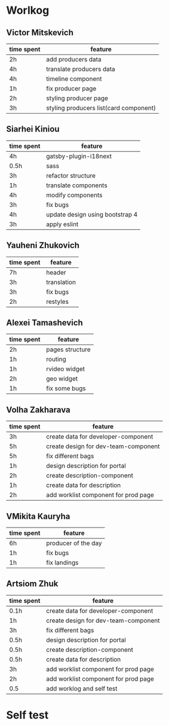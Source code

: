 # Worlkog

## Victor Mitskevich
| time spent    |feature|                                                           
|---------------|-----------------------|
| 2h            | add producers data| 
| 4h            | translate producers data|
| 4h            | timeline component|
| 1h            | fix producer page| 
| 2h            |styling producer page|
| 3h            | styling producers list(card component)|   

 
## Siarhei Kiniou
| time spent    |feature|                                                           
|---------------|-----------------------|
| 4h            | gatsby-plugin-i18next| 
| 0.5h          | sass|
| 3h            | refactor structure|
| 1h            | translate components| 
| 4h            | modify components|
| 3h            | fix bugs|   
| 4h            | update design using bootstrap 4|
| 3h            | apply eslint|


## Yauheni Zhukovich
| time spent    |feature|                                                           
|---------------|-----------------------|
| 7h            | header| 
| 3h            | translation|
| 3h            | fix bugs|
| 2h            |restyles| 


## Alexei Tamashevich
| time spent    |feature        |                                                           
|---------------|-----------------------|
| 2h            | pages structure| 
| 1h            | routing|
| 1h            | rvideo widget|
| 2h            | geo widget| 
| 1h            | fix some bugs|


## Volha Zakharava
| time spent    |feature|                                                           
|---------------|-----------------------|
| 3h            | create data for developer-component| 
| 5h            | create design for dev-team-component|
| 5h            | fix different bags|
| 1h            | design description for portal| 
| 2h            | create description-component|
| 1h            | create data for description|   
| 2h            | add worklist component for prod page|


## VMikita Kauryha
| time spent    |feature|                                                           
|---------------|-----------------------|
| 6h            | producer of the day| 
| 1h            | fix bugs|
| 1h            | fix landings|

## Artsiom Zhuk
| time spent    |feature|                                                           
|---------------|-----------------------|
| 0.1h          | create data for developer-component| 
| 1h            | create design for dev-team-component|
| 3h            | fix different bags|
| 0.5h          | design description for portal| 
| 0.5h          | create description-component|
| 0.5h          | create data for description|   
| 3h            | add worklist component for prod page|
| 2h            | add worklist component for prod page|
|0.5            | add worklog and self test|


# Self test

